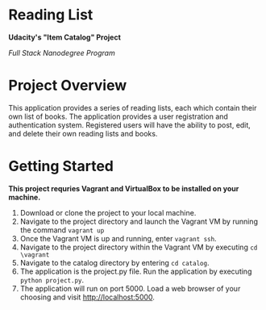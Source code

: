 # Reading List
__Udacity's "Item Catalog" Project__

_Full Stack Nanodegree Program_

# Project Overview

This application provides a series of reading lists, each which contain their own list of books.  The application provides a user registration and authentication system. Registered users will have the ability to post, edit, and delete their own reading lists and books.

# Getting Started

__This project requries Vagrant and VirtualBox to be installed on your machine.__

1. Download or clone the project to your local machine.
2. Navigate to the project directory and launch the Vagrant VM by running the command `vagrant up`
3. Once the Vagrant VM is up and running, enter `vagrant ssh`.
4. Navigate to the project directory within the Vagrant VM by executing `cd \vagrant`
5. Navigate to the catalog directory by entering `cd catalog`.
6. The application is the project.py file.  Run the application by executing `python project.py`.
7. The application will run on port 5000.  Load a web browser of your choosing and visit [http://localhost:5000](http://localhost:5000).

